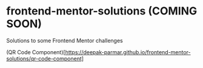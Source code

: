 # frontend-mentor-solutions (COMING SOON)
Solutions to some Frontend Mentor challenges

(QR Code Component)[https://deepak-parmar.github.io/frontend-mentor-solutions/qr-code-component]
